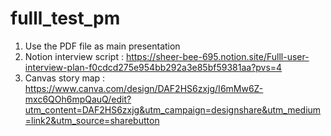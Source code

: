 # fulll_test_pm
1) Use the PDF file as main presentation
2) Notion interview script : https://sheer-bee-695.notion.site/Fulll-user-interview-plan-f0cdcd275e954bb292a3e85bf59381aa?pvs=4
3) Canvas story map : https://www.canva.com/design/DAF2HS6zxjg/I6mMw6Z-mxc6QOh6mpQauQ/edit?utm_content=DAF2HS6zxjg&utm_campaign=designshare&utm_medium=link2&utm_source=sharebutton
